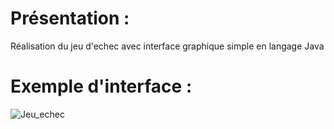 <h1>Présentation :</h1>
Réalisation du jeu d'echec avec interface graphique simple en langage Java

<h1>Exemple d'interface :</h1>

![Jeu_echec](https://github.com/Gayuura/ChessGameJava_RTAI2023/assets/151452334/aa2da948-e1d1-44b2-a7f8-2519c9d600ca)

